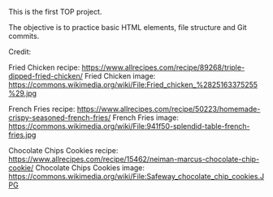This is the first TOP project.

The objective is to practice basic HTML elements, file structure and Git commits.

Credit:

Fried Chicken recipe: https://www.allrecipes.com/recipe/89268/triple-dipped-fried-chicken/
Fried Chicken image: https://commons.wikimedia.org/wiki/File:Fried_chicken_%2825163375255%29.jpg

French Fries recipe: https://www.allrecipes.com/recipe/50223/homemade-crispy-seasoned-french-fries/
French Fries image: https://commons.wikimedia.org/wiki/File:941f50-splendid-table-french-fries.jpg

Chocolate Chips Cookies recipe: https://www.allrecipes.com/recipe/15462/neiman-marcus-chocolate-chip-cookie/
Chocolate Chips Cookies image: https://commons.wikimedia.org/wiki/File:Safeway_chocolate_chip_cookies.JPG